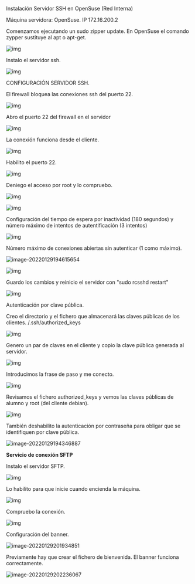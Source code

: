 Instalación Servidor SSH en OpenSuse (Red Interna) 

Máquina servidora: OpenSuse. IP 172.16.200.2

Comenzamos ejecutando un sudo zipper update. En OpenSuse el comando zypper sustituye al apt o apt-get.

![img](unknown.png)

Instalo el servidor ssh.

![img](unknown-16434776721584.png)

CONFIGURACIÓN SERVIDOR SSH.

El firewall bloquea las conexiones ssh del puerto 22.

![img](unknown-164347773436918.png)

Abro el puerto 22 del firewall en el servidor

![img](unknown-164347774811320.png)

La conexión funciona desde el cliente.

![img](unknown-164347775369222.png)

Habilito el puerto 22.

![img](unknown-16434776805946.png)

Deniego el acceso por root y lo compruebo.

![img](unknown-16434776901558.png)

![img](unknown-164347951084430.png)

Configuración del tiempo de espera por inactividad (180 segundos) y número máximo de intentos de autentificación (3 intentos)

![img](unknown-164347770169210.png)

Número máximo de conexiones abiertas sin autenticar (1 como máximo).

![image-20220129194615654](image-20220129194615654.png)

![img](unknown-164347982466732.png)

Guardo los cambios y reinicio el servidor con "sudo rcsshd restart"

![img](unknown-164347771804714.png)

Autenticación por clave pública.

Creo el directorio y el fichero que almacenará las claves públicas de los clientes. /.ssh/authorized_keys

![img](unknown-164347772661816.png)

Genero un par de claves en el cliente y copio la clave pública generada al servidor.

![img](unknown-164347776115324.png)

Introducimos la frase de paso y me conecto.

![img](unknown-164347776774226.png)

Revisamos el fichero authorized_keys y vemos las claves públicas de alumno y root (del cliente debian).

![img](unknown-164347777418928.png)

También deshabilito la autenticación por contraseña para obligar que se identifiquen por clave pública.

![image-20220129194346887](image-20220129194346887.png)

**Servicio de conexión SFTP**

Instalo el servidor SFTP.

![img](unknown-164348217370034.png)

Lo habilito para que inicie cuando encienda la máquina.

![img](unknown-164348221369236.png)

Compruebo la conexión.

![img](unknown-164348222956138.png)

Configuración del banner.

![image-20220129201934851](image-20220129201934851.png)

Previamente hay que crear el fichero de bienvenida. El banner funciona correctamente.

![image-20220129202236067](image-20220129202236067.png)
